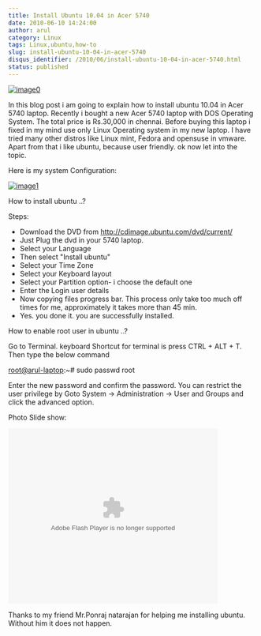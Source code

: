 ```yaml
---
title: Install Ubuntu 10.04 in Acer 5740
date: 2010-06-10 14:24:00
author: arul
category: Linux
tags: Linux,ubuntu,how-to
slug: install-ubuntu-10-04-in-acer-5740
disqus_identifier: /2010/06/install-ubuntu-10-04-in-acer-5740.html
status: published
---
```


[![image0](http://lh6.ggpht.com/_X5tq9y9xv2s/TBE3MO5AjmI/AAAAAAAAAZI/_QfbEoEor1Q/s512/ubuntu-logo.gif)](http://picasaweb.google.com/lh/photo/H_Aajl3cxrd_q5qtDv82yRRU7417pzdLFPTzvmy2uw8?feat=blogger)

In this blog post i am going to explain how to install ubuntu 10.04 in
Acer 5740 laptop. Recently i bought a new Acer 5740 laptop with DOS
Operating System. The total price is Rs.30,000 in chennai. Before buying
this laptop i fixed in my mind use only Linux Operating system in my new
laptop. I have tried many other distros like Linux mint, Fedora and
opensuse in vmware. Apart from that i like ubuntu, because user
friendly. ok now let into the topic.

Here is my system Configuration:

[![image1](http://lh4.ggpht.com/_X5tq9y9xv2s/TBE14Tfh8zI/AAAAAAAAAY8/K-ABTQwXT-k/s512/Ubuntu-Sysinfo.png)](http://picasaweb.google.com/lh/photo/ZOz4KGlVExEFWymsd2pqvBRU7417pzdLFPTzvmy2uw8?feat=blogger)

How to install ubuntu ..?

Steps:

-   Download the DVD from <http://cdimage.ubuntu.com/dvd/current/>
-   Just Plug the dvd in your 5740 laptop.
-   Select your Language
-   Then select \"Install ubuntu\"
-   Select your Time Zone
-   Select your Keyboard layout
-   Select your Partition option- i choose the default one
-   Enter the Login user details
-   Now copying files progress bar. This process only take too much off
    times for me, approximately it takes more than 45 min.
-   Yes. you done it. you are successfully installed.

How to enable root user in ubuntu ..?

Go to Terminal. keyboard Shortcut for terminal is press CTRL + ALT + T.
Then type the below command

<div id="_mcePaste">

<root@arul-laptop>:\~# sudo passwd root

</div>
<div>

Enter the new password and confirm the password. You can restrict the
user privilege by Goto System -\> Administration -\> User and Groups and
click the advanced option.

</div>
<div>

Photo Slide show:

</div>
<div id="__ss_4468080" style="width: 425px; text-align: center;">
<object id="__sse4468080" classid="clsid:d27cdb6e-ae6d-11cf-96b8-444553540000" width="425" height="355" codebase="http://download.macromedia.com/pub/shockwave/cabs/flash/swflash.cab#version=6,0,40,0">
<embed id="__sse4468080" type="application/x-shockwave-flash" width="425" height="355" src="http://static.slidesharecdn.com/swf/ssplayer2.swf?doc=installing-acerodp4691&amp;stripped_title=installing-acerodp" name="__sse4468080" allowscriptaccess="always" allowfullscreen="true">
</embed>
</object>
</div>
<div>

Thanks to my friend Mr.Ponraj natarajan for helping me installing
ubuntu. Without him it does not happen.

</div>
